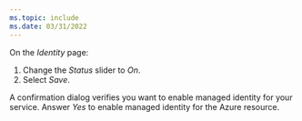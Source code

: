 ```yaml
---
ms.topic: include
ms.date: 03/31/2022
---
```

On the *Identity* page:

1. Change the *Status* slider to *On*.
1. Select *Save*.

A confirmation dialog verifies you want to enable managed identity for your service.  Answer *Yes* to enable managed identity for the Azure resource.